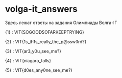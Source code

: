 # volga-it_answers
Здесь лежат ответы на задания Олимпиады Волга-IT

{1} : VIT{SOGOODSOFARKEEPTRYING}

{2} : VIT{1s_th1s_really_the_p@ssw0rd?}

{3} : VIT{ar3_y0u_see_me?}

{4} : VIT{niagara_falls}

{5} : VIT{d0es_any0ne_see_me?}
